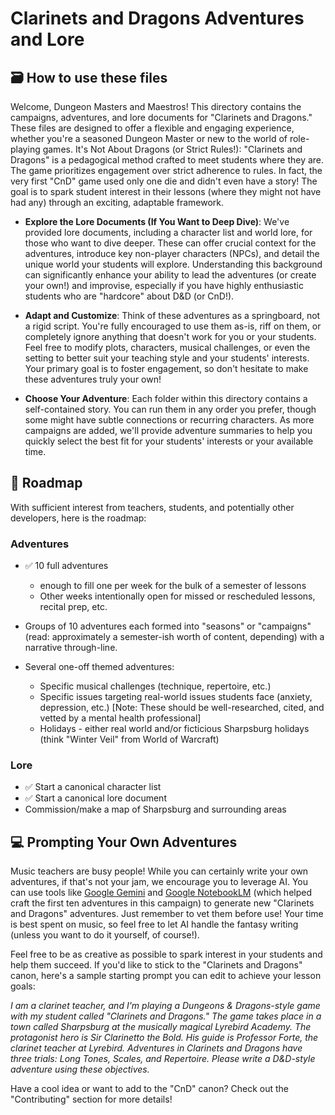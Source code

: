 # Clarinets and Dragons Adventures and Lore

## :card_file_box: How to use these files
Welcome, Dungeon Masters and Maestros! This directory contains the campaigns, adventures, and lore documents for "Clarinets and Dragons." These files are designed to offer a flexible and engaging experience, whether you're a seasoned Dungeon Master or new to the world of role-playing games.
It's Not About Dragons (or Strict Rules!): "Clarinets and Dragons" is a pedagogical method crafted to meet students where they are. The game prioritizes engagement over strict adherence to rules. In fact, the very first "CnD" game used only one die and didn't even have a story! The goal is to spark student interest in their lessons (where they might not have had any) through an exciting, adaptable framework.


* **Explore the Lore Documents (If You Want to Deep Dive)**: We've provided lore documents, including a character list and world lore, for those who want to dive deeper. These can offer crucial context for the adventures, introduce key non-player characters (NPCs), and detail the unique world your students will explore. Understanding this background can significantly enhance your ability to lead the adventures (or create your own!)  and improvise, especially if you have highly enthusiastic students who are "hardcore" about D&D (or CnD!).


* **Adapt and Customize**: Think of these adventures as a springboard, not a rigid script. You're fully encouraged to use them as-is, riff on them, or completely ignore anything that doesn't work for you or your students. Feel free to modify plots, characters, musical challenges, or even the setting to better suit your teaching style and your students' interests. Your primary goal is to foster engagement, so don't hesitate to make these adventures truly your own!


* **Choose Your Adventure**: Each folder within this directory contains a self-contained story. You can run them in any order you prefer, though some might have subtle connections or recurring characters. As more campaigns are added, we'll provide adventure summaries to help you quickly select the best fit for your students' interests or your available time.

##  :round_pushpin: Roadmap
With sufficient interest from teachers, students, and potentially other developers, here is the roadmap: 

### **Adventures**
- ✅ 10 full adventures 
    - enough to fill one per week for the bulk of a semester of lessons
    - Other weeks intentionally open for missed or rescheduled lessons, recital prep, etc. 

- Groups of 10 adventures each formed into "seasons" or "campaigns" (read: approximately a semester-ish worth of content, depending) with a narrative through-line.

- Several one-off themed adventures:
    - Specific musical challenges (technique, repertoire, etc.)
    - Specific issues targeting real-world issues students face (anxiety, depression, etc.) [Note: These should be well-researched, cited, and vetted by a mental health professional]
    - Holidays - either real world and/or ficticious Sharpsburg holidays (think "Winter Veil" from World of Warcraft)

### Lore
- ✅ Start a canonical character list
- ✅ Start a canonical lore document
- Commission/make a map of Sharpsburg and surrounding areas

## 💻 Prompting Your Own Adventures

Music teachers are busy people! While you can certainly write your own adventures, if that's not your jam, we encourage you to leverage AI. You can use tools like [Google Gemini](https://gemini.google.com) and [Google NotebookLM](https://notebooklm.google.com) (which helped craft the first ten adventures in this campaign) to generate new "Clarinets and Dragons" adventures. Just remember to vet them before use! Your time is best spent on music, so feel free to let AI handle the fantasy writing (unless you want to do it yourself, of course!).

Feel free to be as creative as possible to spark interest in your students and help them succeed. If you'd like to stick to the "Clarinets and Dragons" canon, here's a sample starting prompt you can edit to achieve your lesson goals:

*I am a clarinet teacher, and I'm playing a Dungeons & Dragons-style game with my student called "Clarinets and Dragons." The game takes place in a town called Sharpsburg at the musically magical Lyrebird Academy. The protagonist hero is Sir Clarinetto the Bold. His guide is Professor Forte, the clarinet teacher at Lyrebird. Adventures in Clarinets and Dragons have three trials: Long Tones, Scales, and Repertoire. Please write a D&D-style adventure using these objectives.*

Have a cool idea or want to add to the "CnD" canon? Check out the "Contributing" section for more details!
